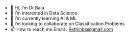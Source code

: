 - 👋 Hi, I’m  Dr Bala
- 👀 I’m interested in Data Science
- 🌱 I’m currently learning  AI & ML
- 💞️ I’m looking to collaborate on Classification Problems
- 📫 How to reach me Email : Rethinbs@gmail.com

<!---
Rethinbs/Rethinbs is a ✨ special ✨ repository because its `README.md` (this file) appears on your GitHub profile.
You can click the Preview link to take a look at your changes.
--->
